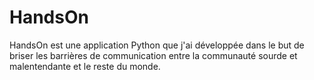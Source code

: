 # HandsOn
HandsOn est une application Python que j'ai développée dans le but de briser les barrières de communication entre la communauté sourde et malentendante et le reste du monde.
